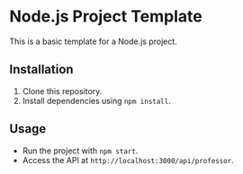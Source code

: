 # Node.js Project Template

This is a basic template for a Node.js project.

## Installation

1. Clone this repository.
2. Install dependencies using `npm install`.

## Usage

- Run the project with `npm start`.
- Access the API at `http://localhost:3000/api/professor`.
